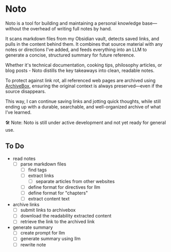 # Noto

Noto is a tool for building and maintaining a personal knowledge base—without the overhead of writing full notes by hand.

It scans markdown files from my Obsidian vault, detects saved links, and pulls in the content behind them. It combines that source material with any notes or directions I’ve added, and feeds everything into an LLM to generate a concise, structured summary for future reference.

Whether it's technical documentation, cooking tips, philosophy articles, or blog posts - Noto distills the key takeaways into clean, readable notes.

To protect against link rot, all referenced web pages are archived using [ArchiveBox](https://archivebox.io/), ensuring the original context is always preserved—even if the source disappears.

This way, I can continue saving links and jotting quick thoughts, while still ending up with a durable, searchable, and well-organized archive of what I’ve learned.

🛠 Note: Noto is still under active development and not yet ready for general use.

## To Do

- read notes
  - [ ] parse markdown files
    - [ ] find tags
    - [ ] extract links
      - [ ] separate articles from other websites
    - [ ] define format for directives for llm
    - [ ] define format for "chapters"
    - [ ] extract content text
- archive links
  - [ ] submit links to archivebox
  - [ ] download the readability extracted content
  - [ ] retrieve the link to the archived link
- generate summary
  - [ ] create prompt for llm
  - [ ] generate summary using llm
  - [ ] rewrite note
